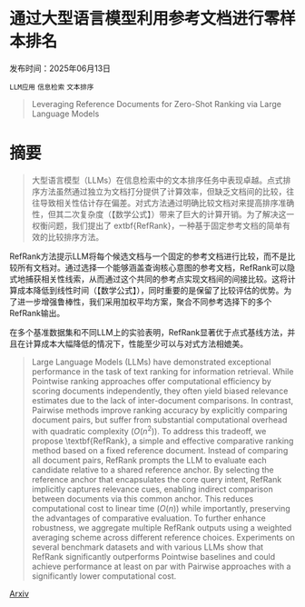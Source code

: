 # **通过大型语言模型利用参考文档进行零样本排名**

发布时间：2025年06月13日

`LLM应用` `信息检索` `文本排序`

> Leveraging Reference Documents for Zero-Shot Ranking via Large Language Models

# 摘要

> 大型语言模型（LLMs）在信息检索中的文本排序任务中表现卓越。点式排序方法虽然通过独立为文档打分提供了计算效率，但缺乏文档间的比较，往往导致相关性估计存在偏差。对式方法通过明确比较文档对来提高排序准确性，但其二次复杂度（【数学公式】）带来了巨大的计算开销。为了解决这一权衡问题，我们提出了	extbf{RefRank}，一种基于固定参考文档的简单有效的比较排序方法。

RefRank方法提示LLM将每个候选文档与一个固定的参考文档进行比较，而不是比较所有文档对。通过选择一个能够涵盖查询核心意图的参考文档，RefRank可以隐式地捕获相关性线索，从而通过这个共同的参考点实现文档间的间接比较。这将计算成本降低到线性时间（【数学公式】），同时重要的是保留了比较评估的优势。为了进一步增强鲁棒性，我们采用加权平均方案，聚合不同参考选择下的多个RefRank输出。

在多个基准数据集和不同LLM上的实验表明，RefRank显著优于点式基线方法，并且在计算成本大幅降低的情况下，性能至少可以与对式方法相媲美。

> Large Language Models (LLMs) have demonstrated exceptional performance in the task of text ranking for information retrieval. While Pointwise ranking approaches offer computational efficiency by scoring documents independently, they often yield biased relevance estimates due to the lack of inter-document comparisons. In contrast, Pairwise methods improve ranking accuracy by explicitly comparing document pairs, but suffer from substantial computational overhead with quadratic complexity ($O(n^2)$). To address this tradeoff, we propose \textbf{RefRank}, a simple and effective comparative ranking method based on a fixed reference document. Instead of comparing all document pairs, RefRank prompts the LLM to evaluate each candidate relative to a shared reference anchor. By selecting the reference anchor that encapsulates the core query intent, RefRank implicitly captures relevance cues, enabling indirect comparison between documents via this common anchor. This reduces computational cost to linear time ($O(n)$) while importantly, preserving the advantages of comparative evaluation. To further enhance robustness, we aggregate multiple RefRank outputs using a weighted averaging scheme across different reference choices. Experiments on several benchmark datasets and with various LLMs show that RefRank significantly outperforms Pointwise baselines and could achieve performance at least on par with Pairwise approaches with a significantly lower computational cost.

[Arxiv](https://arxiv.org/abs/2506.11452)